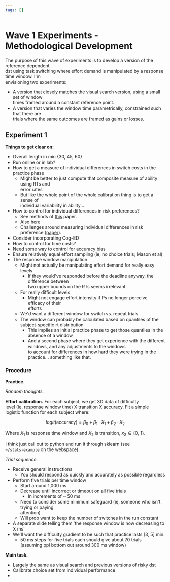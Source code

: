 ```yaml
---
tags: []
---
```

   
# Wave 1 Experiments - Methodological Development   
   
The purpose of this wave of experiments is to develop a version of the reference dependent   
dst using task switching where effort demand is manipulated by a response time window. I'm   
envisioning two experiments:   
   
* A version that closely matches the visual search version, using a small set of window   
    times framed around a constant reference point.   
* A version that varies the window time parametrically, constrained such that there are   
    trials where the same outcomes are framed as gains or losses.   
   
## Experiment 1   
   
**Things to get clear on:**   
   
* Overall length in min {30, 45, 60}   
* Run online or in lab?   
* How to get a measure of individual differences in switch costs in the practice phase   
    * Might be better to just compute that composite measure of ability using RTs and   
        error rates   
    * But like the whole point of the whole calibration thing is to get a sense of   
        individual variability in ability...   
* How to control for individual differences in risk preferences?   
    * See methods of [this](https://www.sciencedirect.com/science/article/abs/pii/S0006899309013213?fr=RR-1&ref=cra_js_challenge) paper.   
    * Also [here](https://escholarship.org/uc/item/9pm4x231)   
    * Challenges around measuring individual differences in risk preference ([paper](https://www.frontiersin.org/articles/10.3389/fpsyg.2011.00298/full)).   
* Consider incorporating Cog-ED   
* How to control for time costs?   
* Need some way to control for accuracy bias   
* Ensure relatively equal effort sampling (ie, no choice trials; Mason et al)   
* The response window manipulation   
    * Might not actually be manipulating effort demand for really easy levels   
        * If they would've responded before the deadline anyway, the difference between   
            two upper bounds on the RTs seems irrelevant.   
    * For really difficult levels   
        * Might not engage effort intensity if Ps no longer perceive efficacy of their   
            efforts   
    * We'd want a different window for switch vs. repeat trials   
    * The window can probably be calculated based on quantiles of the subject-specific rt distribution   
        * This implies an initial practice phase to get those quantiles in the absence of a window   
        * And a second phase where they get experience with the different windows, and any adjustments to the windows   
            to account for differences in how hard they were trying in the practice... something like that.   
   
### Procedure   
   
**Practice.**   
   
*Random thoughts.*    
   
**Effort calibration.** For each subject, we get 3D data of difficulty   
level (ie, response window time) X transition X accuracy. Fit a simple   
logistic function for each subject where:   
   
$$
logit(\text{accuracy}) = \beta_0 + \beta_1 \cdot X_{1} + \beta_2 \cdot X_2 
$$   
   
Where $X_1$ is response time window and $X_2$ is transition, $x_2 \in   
\{\text{0, 1}\}$.   
   
I think just call out to python and run it through sklearn (see   
`~/stats-example` on the webspace).   
   
   
*Trial sequence.*   
   
* Receive general instructions   
    * You should respond as quickly and accurately as possible regardless   
* Perform five trials per time window   
    * Start around 1,000 ms   
    * Decrease until incorrect or timeout on all five trials   
        * In increments of ~ 50 ms   
    * Need to consider some minimum safeguard (ie, someone who isn't trying or paying   
        attention)   
    * Will prob want to keep the number of switches in the run constant   
* A separate slide telling them 'the response window is now decreasing to X ms'   
* We'll want the difficulty gradient to be such that practice lasts [3, 5] min.   
    * 50 ms steps for five trials each should give about 70 trials   
        (assuming ppl bottom out around 300 ms window)   
   
**Main task.**   
   
* Largely the same as visual search and previous versions of risky dst   
* Calibrate choice set from individual performance   
*